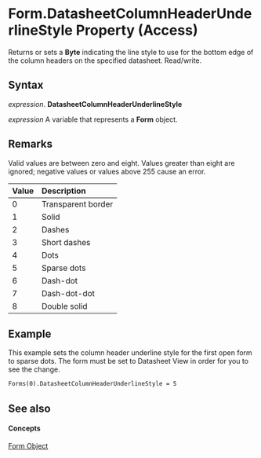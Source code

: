 
# Form.DatasheetColumnHeaderUnderlineStyle Property (Access)

Returns or sets a  **Byte** indicating the line style to use for the bottom edge of the column headers on the specified datasheet. Read/write.


## Syntax

 _expression_. **DatasheetColumnHeaderUnderlineStyle**

 _expression_ A variable that represents a **Form** object.


## Remarks

Valid values are between zero and eight. Values greater than eight are ignored; negative values or values above 255 cause an error.



|**Value**|**Description**|
|:-----|:-----|
|0|Transparent border|
|1|Solid|
|2|Dashes|
|3|Short dashes|
|4|Dots|
|5|Sparse dots|
|6|Dash-dot|
|7|Dash-dot-dot|
|8|Double solid|

## Example

This example sets the column header underline style for the first open form to sparse dots. The form must be set to Datasheet View in order for you to see the change.


```vb
Forms(0).DatasheetColumnHeaderUnderlineStyle = 5 

```


## See also


#### Concepts


[Form Object](72ef9219-142b-b690-b696-3eba9a5d4522.md)

